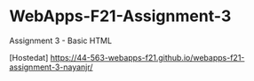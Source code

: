 # WebApps-F21-Assignment-3
Assignment 3 - Basic HTML

[Hostedat] https://44-563-webapps-f21.github.io/webapps-f21-assignment-3-nayanjr/
